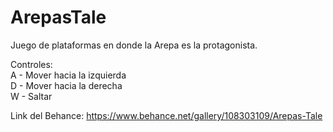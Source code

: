 # ArepasTale
Juego de plataformas en donde la Arepa es la protagonista.

Controles:<br>
A - Mover hacia la izquierda<br>
D - Mover hacia la derecha<br>
W - Saltar<br>

Link del Behance:
https://www.behance.net/gallery/108303109/Arepas-Tale
